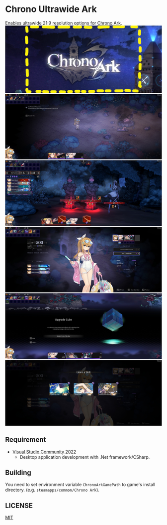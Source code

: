 ﻿# Chrono Ultrawide Ark
Enables ultrawide 21:9 resolution options for [Chrono Ark](https://store.steampowered.com/app/1188930/_/).
![banner](./assets/ultrawide.png)
![field](./assets/field.jpg)
![battle](./assets/battle.jpg)
![battle](./assets/party.jpg)
![battle](./assets/event.jpg)
![battle](./assets/select.jpg)

## Requirement
- [Visual Studio Community 2022](https://visualstudio.microsoft.com/)
  - Desktop application development with .Net framework/CSharp.


## Building
You need to set environment variable `ChronoArkGamePath` to game's install directory. (e.g. `steamapps/common/Chrono Ark`).


## LICENSE

[MIT](LICENSE)

